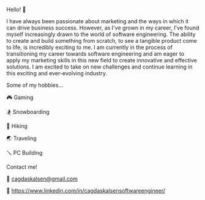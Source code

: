 Hello! 👋

I have always been passionate about marketing and the ways in which it can drive business success. However, as I've grown in my career, I've found myself increasingly drawn to the world of software engineering. The ability to create and build something from scratch, to see a tangible product come to life, is incredibly exciting to me. I am currently in the process of transitioning my career towards software engineering and am eager to apply my marketing skills in this new field to create innovative and effective solutions. I am excited to take on new challenges and continue learning in this exciting and ever-evolving industry.

Some of my hobbies...

🎮 Gaming

🏂 Snowboarding

🥾 Hiking

🌏 Traveling

🪛 PC Building

Contact me!

📧 cagdaskalsen@gmail.com

📌 https://www.linkedin.com/in/cagdaskalsensoftwareengineer/
